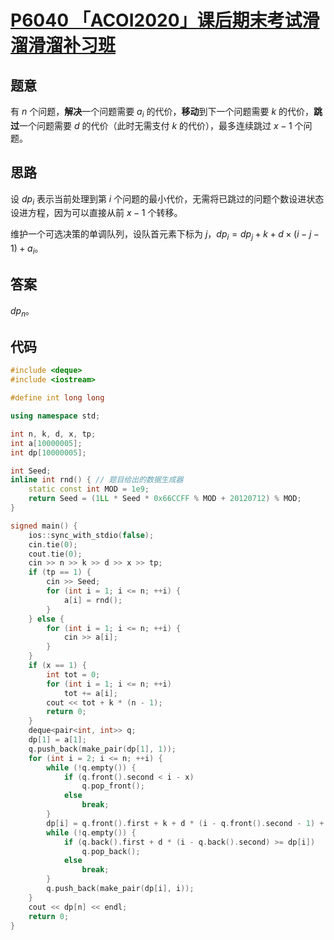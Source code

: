 # [P6040 「ACOI2020」课后期末考试滑溜滑溜补习班](https://www.luogu.com.cn/problem/P6040)

## 题意

有 $n$ 个问题，**解决**一个问题需要 $a_i$ 的代价，**移动**到下一个问题需要 $k$ 的代价，**跳过**一个问题需要 $d$ 的代价（此时无需支付 $k$ 的代价），最多连续跳过 $x-1$ 个问题。

## 思路

设 $dp_i$ 表示当前处理到第 $i$ 个问题的最小代价，无需将已跳过的问题个数设进状态设进方程，因为可以直接从前 $x-1$ 个转移。

维护一个可选决策的单调队列，设队首元素下标为 $j$，$dp_i=dp_j+k+d\times(i-j-1)+a_i$。

## 答案

$dp_n$。

## 代码

```cpp
#include <deque>
#include <iostream>

#define int long long

using namespace std;

int n, k, d, x, tp;
int a[10000005];
int dp[10000005];

int Seed;
inline int rnd() { // 题目给出的数据生成器
    static const int MOD = 1e9;
    return Seed = (1LL * Seed * 0x66CCFF % MOD + 20120712) % MOD;
}

signed main() {
    ios::sync_with_stdio(false);
    cin.tie(0);
    cout.tie(0);
    cin >> n >> k >> d >> x >> tp;
    if (tp == 1) {
        cin >> Seed;
        for (int i = 1; i <= n; ++i) {
            a[i] = rnd();
        }
    } else {
        for (int i = 1; i <= n; ++i) {
            cin >> a[i];
        }
    }
    if (x == 1) {
        int tot = 0;
        for (int i = 1; i <= n; ++i)
            tot += a[i];
        cout << tot + k * (n - 1);
        return 0;
    }
    deque<pair<int, int>> q;
    dp[1] = a[1];
    q.push_back(make_pair(dp[1], 1));
    for (int i = 2; i <= n; ++i) {
        while (!q.empty()) {
            if (q.front().second < i - x)
                q.pop_front();
            else
                break;
        }
        dp[i] = q.front().first + k + d * (i - q.front().second - 1) + a[i];
        while (!q.empty()) {
            if (q.back().first + d * (i - q.back().second) >= dp[i])
                q.pop_back();
            else
                break;
        }
        q.push_back(make_pair(dp[i], i));
    }
    cout << dp[n] << endl;
    return 0;
}
```
